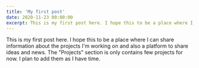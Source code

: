 ```yaml
---
title: 'My first post'
date: 2020-11-23 00:00:00
excerpt: This is my first post here. I hope this to be a place where I can share information about the projects I'm working on and also a platform to share ideas and news. The "Projects" section is only contains few projects for now. I plan to add them as I have time.
---
```


This is my first post here. I hope this to be a place where I can share information about the projects I'm working on and also a platform to share ideas and news. The "Projects" section is only contains few projects for now. I plan to add them as I have time.

